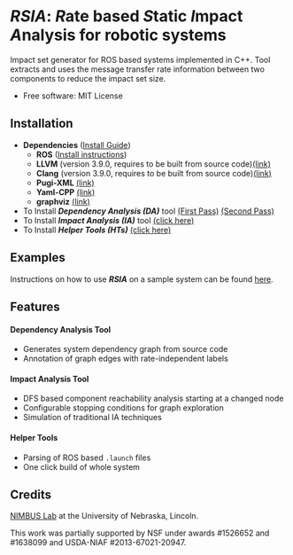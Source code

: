 # *RSIA*: *R*ate based *S*tatic *I*mpact *A*nalysis for robotic systems

Impact set generator for ROS based systems implemented in C++. Tool extracts and uses the message transfer rate information between two components to reduce the impact set size. 

- Free software: MIT License

## Installation
- **Dependencies** ([Install Guide](dep_install.md)) 
	- **ROS** ([Install instructions](http://wiki.ros.org/kinetic/Installation/Ubuntu))
	- **LLVM** (version 3.9.0, requires to be built from source code)[(link)](http://llvm.org/releases/download.html#3.9.0)
	- **Clang** (version 3.9.0, requires to be built from source code)[(link)](http://llvm.org/releases/download.html#3.9.0)
	- **Pugi-XML** [(link)](http://pugixml.org/)
	- **Yaml-CPP** [(link)](https://github.com/jbeder/yaml-cpp)
	- **graphviz** [(link)](http://www.graphviz.org/)
- To Install **_Dependency Analysis (DA)_** tool [(First Pass)](DA_first_pass/README.md) [(Second Pass)](DA_second_pass/README.md)
- To Install **_Impact Analysis (IA)_** tool [(click here)](IA_tool/README.md)
- To Install **_Helper Tools (HTs)_** [(click here)](Helper_Tools/README.md)

## Examples

Instructions on how to use *__RSIA__* on a sample system can be found [here](examples/README.md).

## Features

#### Dependency Analysis Tool
- Generates system dependency graph from source code
- Annotation of graph edges with rate-independent labels

#### Impact Analysis Tool
- DFS based component reachability analysis starting at a changed node
- Configurable stopping conditions for graph exploration 
- Simulation of traditional IA techniques

#### Helper Tools

- Parsing of ROS based `.launch` files 
- One click build of whole system

## Credits

[NIMBUS Lab](nimbus.unl.edu) at the University of Nebraska, Lincoln.

This work was partially supported by NSF under awards #1526652 and #1638099 and USDA-NIAF #2013-67021-20947.
